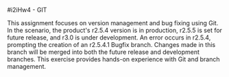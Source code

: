 #i2iHw4 - GIT


This assignment focuses on version management and bug fixing using Git. In the scenario, the product's r2.5.4 version is in production, r2.5.5 is set for future release, and r3.0 is under development. An error occurs in r2.5.4, prompting the creation of an r2.5.4.1 Bugfix branch. Changes made in this branch will be merged into both the future release and development branches. This exercise provides hands-on experience with Git and branch management.
